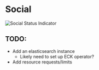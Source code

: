 # Social
![Social Status Indicator](https://argocd.hashbang.sh/api/badge?name=social)

## TODO:

  - Add an elasticsearch instance
    - Likely need to set up ECK operator?
  - Add resource requests/limits
